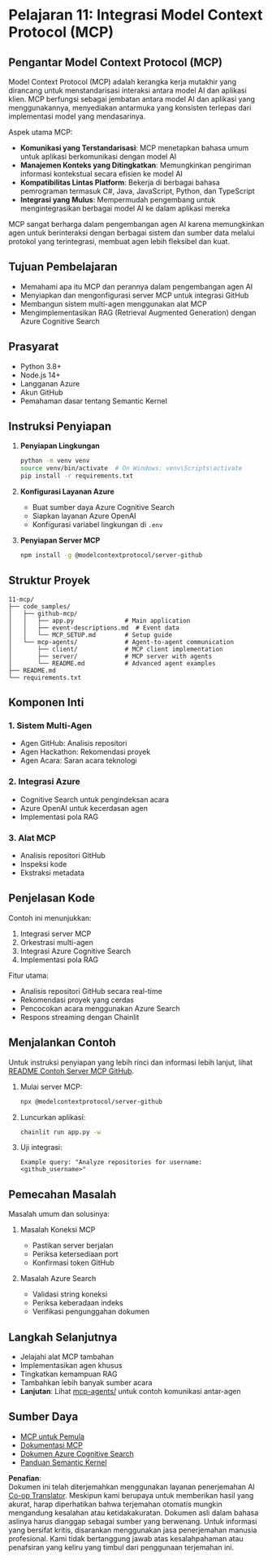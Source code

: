 <!--
CO_OP_TRANSLATOR_METADATA:
{
  "original_hash": "e255edb8423b34b4bba20263ef38f208",
  "translation_date": "2025-07-24T08:46:42+00:00",
  "source_file": "11-mcp/README.md",
  "language_code": "id"
}
-->
# Pelajaran 11: Integrasi Model Context Protocol (MCP)

## Pengantar Model Context Protocol (MCP)

Model Context Protocol (MCP) adalah kerangka kerja mutakhir yang dirancang untuk menstandarisasi interaksi antara model AI dan aplikasi klien. MCP berfungsi sebagai jembatan antara model AI dan aplikasi yang menggunakannya, menyediakan antarmuka yang konsisten terlepas dari implementasi model yang mendasarinya.

Aspek utama MCP:

- **Komunikasi yang Terstandarisasi**: MCP menetapkan bahasa umum untuk aplikasi berkomunikasi dengan model AI
- **Manajemen Konteks yang Ditingkatkan**: Memungkinkan pengiriman informasi kontekstual secara efisien ke model AI
- **Kompatibilitas Lintas Platform**: Bekerja di berbagai bahasa pemrograman termasuk C#, Java, JavaScript, Python, dan TypeScript
- **Integrasi yang Mulus**: Mempermudah pengembang untuk mengintegrasikan berbagai model AI ke dalam aplikasi mereka

MCP sangat berharga dalam pengembangan agen AI karena memungkinkan agen untuk berinteraksi dengan berbagai sistem dan sumber data melalui protokol yang terintegrasi, membuat agen lebih fleksibel dan kuat.

## Tujuan Pembelajaran
- Memahami apa itu MCP dan perannya dalam pengembangan agen AI
- Menyiapkan dan mengonfigurasi server MCP untuk integrasi GitHub
- Membangun sistem multi-agen menggunakan alat MCP
- Mengimplementasikan RAG (Retrieval Augmented Generation) dengan Azure Cognitive Search

## Prasyarat
- Python 3.8+
- Node.js 14+
- Langganan Azure
- Akun GitHub
- Pemahaman dasar tentang Semantic Kernel

## Instruksi Penyiapan

1. **Penyiapan Lingkungan**
   ```bash
   python -m venv venv
   source venv/bin/activate  # On Windows: venv\Scripts\activate
   pip install -r requirements.txt
   ```

2. **Konfigurasi Layanan Azure**
   - Buat sumber daya Azure Cognitive Search
   - Siapkan layanan Azure OpenAI
   - Konfigurasi variabel lingkungan di `.env`

3. **Penyiapan Server MCP**
   ```bash
   npm install -g @modelcontextprotocol/server-github
   ```

## Struktur Proyek

```
11-mcp/
├── code_samples/
│   ├── github-mcp/
│   │   ├── app.py              # Main application
│   │   ├── event-descriptions.md  # Event data
│   │   └── MCP_SETUP.md        # Setup guide
│   └── mcp-agents/             # Agent-to-agent communication
│       ├── client/             # MCP client implementation
│       ├── server/             # MCP server with agents
│       └── README.md           # Advanced agent examples
├── README.md
└── requirements.txt
```

## Komponen Inti

### 1. Sistem Multi-Agen
- Agen GitHub: Analisis repositori
- Agen Hackathon: Rekomendasi proyek
- Agen Acara: Saran acara teknologi

### 2. Integrasi Azure
- Cognitive Search untuk pengindeksan acara
- Azure OpenAI untuk kecerdasan agen
- Implementasi pola RAG

### 3. Alat MCP
- Analisis repositori GitHub
- Inspeksi kode
- Ekstraksi metadata

## Penjelasan Kode

Contoh ini menunjukkan:
1. Integrasi server MCP
2. Orkestrasi multi-agen
3. Integrasi Azure Cognitive Search
4. Implementasi pola RAG

Fitur utama:
- Analisis repositori GitHub secara real-time
- Rekomendasi proyek yang cerdas
- Pencocokan acara menggunakan Azure Search
- Respons streaming dengan Chainlit

## Menjalankan Contoh

Untuk instruksi penyiapan yang lebih rinci dan informasi lebih lanjut, lihat [README Contoh Server MCP GitHub](./code_samples/github-mcp/README.md).

1. Mulai server MCP:
   ```bash
   npx @modelcontextprotocol/server-github
   ```

2. Luncurkan aplikasi:
   ```bash
   chainlit run app.py -w
   ```

3. Uji integrasi:
   ```
   Example query: "Analyze repositories for username: <github_username>"
   ```

## Pemecahan Masalah

Masalah umum dan solusinya:
1. Masalah Koneksi MCP
   - Pastikan server berjalan
   - Periksa ketersediaan port
   - Konfirmasi token GitHub

2. Masalah Azure Search
   - Validasi string koneksi
   - Periksa keberadaan indeks
   - Verifikasi pengunggahan dokumen

## Langkah Selanjutnya
- Jelajahi alat MCP tambahan
- Implementasikan agen khusus
- Tingkatkan kemampuan RAG
- Tambahkan lebih banyak sumber acara
- **Lanjutan**: Lihat [mcp-agents/](../../../11-mcp/code_samples/mcp-agents) untuk contoh komunikasi antar-agen

## Sumber Daya
- [MCP untuk Pemula](https://aka.ms/mcp-for-beginners)  
- [Dokumentasi MCP](https://github.com/microsoft/semantic-kernel/tree/main/python/semantic-kernel/semantic_kernel/connectors/mcp)
- [Dokumen Azure Cognitive Search](https://learn.microsoft.com/azure/search/)
- [Panduan Semantic Kernel](https://learn.microsoft.com/semantic-kernel/)

**Penafian**:  
Dokumen ini telah diterjemahkan menggunakan layanan penerjemahan AI [Co-op Translator](https://github.com/Azure/co-op-translator). Meskipun kami berupaya untuk memberikan hasil yang akurat, harap diperhatikan bahwa terjemahan otomatis mungkin mengandung kesalahan atau ketidakakuratan. Dokumen asli dalam bahasa aslinya harus dianggap sebagai sumber yang berwenang. Untuk informasi yang bersifat kritis, disarankan menggunakan jasa penerjemahan manusia profesional. Kami tidak bertanggung jawab atas kesalahpahaman atau penafsiran yang keliru yang timbul dari penggunaan terjemahan ini.